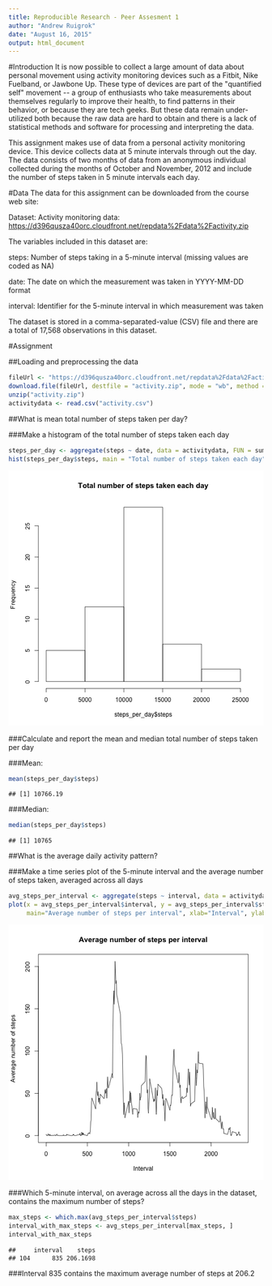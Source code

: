 ```yaml
---
title: Reproducible Research - Peer Assesment 1
author: "Andrew Ruigrok"
date: "August 16, 2015"
output: html_document
---
```


#Introduction
It is now possible to collect a large amount of data about personal movement using activity monitoring devices such as a Fitbit, Nike Fuelband, or Jawbone Up. These type of devices are part of the "quantified self" movement -- a group of enthusiasts who take measurements about themselves regularly to improve their health, to find patterns in their behavior, or because they are tech geeks. But these data remain under-utilized both because the raw data are hard to obtain and there is a lack of statistical methods and software for processing and interpreting the data.

This assignment makes use of data from a personal activity monitoring device. This device collects data at 5 minute intervals through out the day. The data consists of two months of data from an anonymous individual collected during the months of October and November, 2012 and include the number of steps taken in 5 minute intervals each day.

#Data
The data for this assignment can be downloaded from the course web site:

Dataset: Activity monitoring data: https://d396qusza40orc.cloudfront.net/repdata%2Fdata%2Factivity.zip

The variables included in this dataset are:

steps: Number of steps taking in a 5-minute interval (missing values are coded as NA)

date: The date on which the measurement was taken in YYYY-MM-DD format

interval: Identifier for the 5-minute interval in which measurement was taken

The dataset is stored in a comma-separated-value (CSV) file and there are a total of 17,568 observations in this dataset.

#Assignment

##Loading and preprocessing the data


```r
fileUrl <- "https://d396qusza40orc.cloudfront.net/repdata%2Fdata%2Factivity.zip"
download.file(fileUrl, destfile = "activity.zip", mode = "wb", method = "curl")
unzip("activity.zip")
activitydata <- read.csv("activity.csv")
```


##What is mean total number of steps taken per day?

###Make a histogram of the total number of steps taken each day

```r
steps_per_day <- aggregate(steps ~ date, data = activitydata, FUN = sum, na.rm = TRUE)
hist(steps_per_day$steps, main = "Total number of steps taken each day")
```

![plot of chunk unnamed-chunk-2](figure/unnamed-chunk-2-1.png) 


###Calculate and report the mean and median total number of steps taken per day

###Mean:

```r
mean(steps_per_day$steps)
```

```
## [1] 10766.19
```

###Median:

```r
median(steps_per_day$steps)
```

```
## [1] 10765
```

##What is the average daily activity pattern?

###Make a time series plot of the 5-minute interval and the average number of steps taken, averaged across all days


```r
avg_steps_per_interval <- aggregate(steps ~ interval, data = activitydata, FUN = mean, na.rm = TRUE)
plot(x = avg_steps_per_interval$interval, y = avg_steps_per_interval$steps, type='l',  
     main="Average number of steps per interval", xlab="Interval", ylab="Average number of steps")
```

![plot of chunk unnamed-chunk-5](figure/unnamed-chunk-5-1.png) 

###Which 5-minute interval, on average across all the days in the dataset, contains the maximum number of steps?


```r
max_steps <- which.max(avg_steps_per_interval$steps)
interval_with_max_steps <- avg_steps_per_interval[max_steps, ]
interval_with_max_steps
```

```
##     interval    steps
## 104      835 206.1698
```
###Interval 835 contains the maximum average number of steps at 206.2


